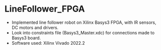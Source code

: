 # LineFollower_FPGA
* Implemented line follower robot on Xilinx Basys3 FPGA, with IR sensors, DC motors and drivers.
* Look into constraints file (Basys3_Master.xdc) for connections made to Basys3 board.
* Software used: Xilinx Vivado 2022.2

